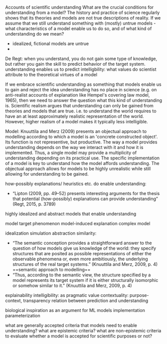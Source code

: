 Accounts of scientific understanding
What are the crucial conditions for understanding from a model?
The history and practice of science regularly shows that its theories and models are not true descriptions of reality. If we assume that we still understand something with (mostly) untrue models - what characteristics of a model enable us to do so, and of what kind of understanding do we mean?
- idealized, fictional models are untrue
- 
De Regt: 
when you understand, you do not gain some type of knowledge, but rather you gain the skill to predict behavior of the target system.
understanding enables us to predict
intelligbility: what values do scientist attribute to the theoretical virtues of a model


If we embrace scientific understanding as something that models enable us to gain and reject the idea understanding has no place in science (e.g. on anti-realist accounts of explanation like Hempel's covering law model, 1965), then we need to answer the question what this kind of understanding is.
Scientific realism argues that understanding can only be gained from theories and models that are true. i.e. to understand the world requires to have an at least approximately realistic representation of the world. However, higher realism of a model makes it typically less intelligible.






Model:
Knuuttila and Merz (2009) presents an objectual approach to modelling according to which a model is an 'concrete constructed object'. Its function is not representive, but productive. The way a model provides understanding depends on the way we interact with it and how it is implemented. Thus, a single model may provide a multiplicity of understanding depending on its practical use. The specific implementation of a model is key to understand how the model affords understanding. The objectual approach allows for models to be highly unrealistic while still allowing for understanding to be gained. 

how-possibly explanations/ heuristics etc. do enable understanding:
- “Lipton (2009, pp. 49–52) presents interesting arguments for the thesis that potential (how-possibly) explanations can provide understanding” (Regt, 2015, p. 3789)

highly idealized and abstract models that enable understanding 


model
target phenomenon
model-induced explanation
complex model


idealization
simulation
abstraction
similarity:
- “The semantic conception provides a straightforward answer to the question of how models give us knowledge of the world: they specify structures that are posited as possible representations of either the observable phenomena or, even more ambitiously, the underlying structures of the real target systems.” (Knuuttila and Merz, 2009, p. 4) ==semantic approach to modelling==
- “Thus, according to the semantic view, the structure specified by a model represents its target system if it is either structurally isomorphic or somehow similar to it.” (Knuuttila and Merz, 2009, p. 4)


explainability
intelligibility: as pragmatic value
contextuality: purpose-context, 
transparency
relation between prediction and understanding

biological inspiration as an argument for ML models
implementation
parameterization







what are generally accepted criteria that models need to enable understanding?
what are epistemic criteria? what are non-epistemic criteria to evaluate whether a model is accepted for scientific purposes or not?